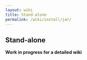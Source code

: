 ```yaml
---
layout: wiki
title: Stand-alone
permalink: /wiki/install/jar/
---
```

## Stand-alone

**Work in progress for a detailed wiki**
